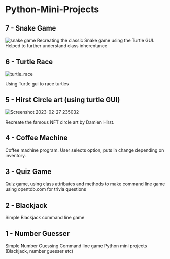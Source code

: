 # Python-Mini-Projects

## 7 - Snake Game
![snake game](https://user-images.githubusercontent.com/89666837/222018552-5ba76fce-0d8f-42bc-9f05-89773990d74d.gif)
Recreating the classic Snake game using the Turtle GUI.
Helped to further understand class inherentance
## 6 - Turtle Race

![turtle_race](https://user-images.githubusercontent.com/89666837/221979339-06c400a9-50d8-432d-9914-2127f8c1c6bb.gif)

Using Turtle gui to race turtles
## 5 - Hirst Circle art (using turtle GUI)

![Screenshot 2023-02-27 235032](https://user-images.githubusercontent.com/89666837/221757287-0e09d2cd-b14b-4d42-ad5a-66cdd43faa0e.png)

Recreate the famous NFT circle art by Damien Hirst. 
## 4 - Coffee Machine
Coffee machine program. User selects option, puts in change depending on inventory.
## 3 - Quiz Game
Quiz game, using class attributes and methods to make command line game using opentdb.com for trivia questions
## 2 - Blackjack 
Simple Blackjack command line game
## 1 - Number Guesser
Simple Number Guessing Command line game
Python mini projects (Blackjack, number guesser etc)
